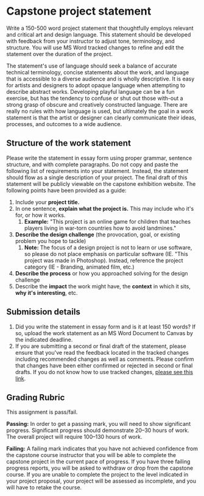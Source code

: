# Capstone project statement

Write a 150-500 word project statement that thoughtfully employs relevant and critical art and design language. This statement should be developed with feedback from your instructor to adjust tone, terminology, and structure. You will use MS Word tracked changes to refine and edit the statement over the duration of the project.

The statement's use of language should seek a balance of accurate technical terminology, concise statements about the work, and language that is accessible to a diverse audience and is wholly descriptive. It is easy for artists and designers to adopt opaque language when attempting to describe abstract works. Developing playful language can be a fun exercise, but has the tendency to confuse or shut out those with-out a strong grasp of obscure and creatively constructed language. There are really no rules with how language is used, but ultimately the goal in a work statement is that the artist or designer can clearly communicate their ideas, processes, and outcomes to a wide audience. 

## Structure of the work statement

Please write the statement in essay form using proper grammar, sentence structure, and with complete paragraphs. Do not copy and paste the following list of requirements into your statement. Instead, the statement should flow as a single description of your project. The final draft of this statement will be publicly viewable on the capstone exhibition website. The following points have been provided as a guide:

1. Include your **project title.**
2. In one sentence, **explain what the project is.** This may include who it's for, or how it works.
   1. **Example:** "This project is an online game for children that teaches players living in war-torn countries how to avoid landmines."
3. **Describe the design challenge** \(the provocation, goal, or existing problem you hope to tackle\)
   1. **Note:** The focus of a design project is not to learn or use software, so please do not place emphasis on particular software \(IE. "This project was made in Photoshop\). Instead, reference the project category \(IE - Branding, animated film, etc.\)
4. **Describe the process** or how you approached solving for the design challenge
5. Describe the **impact** the work might have, the **context** in which it sits, **why it's interesting**, etc.

## Submission details

1. Did you write the statement in essay form and is it at least 150 words? If so, upload the work statement as an MS Word Document to Canvas by the indicated deadline.
2. If you are submitting a second or final draft of the statement, please ensure that you've read the feedback located in the tracked changes including recommended changes as well as comments. Please confirm that changes have been either confirmed or rejected in second or final drafts. If you do not know how to use tracked changes, [please see this link](https://support.office.com/en-us/article/track-changes-in-word-197ba630-0f5f-4a8e-9a77-3712475e806a).

## Grading Rubric

This assignment is pass/fail.

**Passing:** In order to get a passing mark, you will need to show significant progress. Significant progress should demonstrate 20–30 hours of work. The overall project will require 100–130 hours of work.

**Failing:** A failing mark indicates that you have not achieved confidence from the capstone course instructor that you will be able to complete the capstone project in the current pace of progress. If you have three failing progress reports, you will be asked to withdraw or drop from the capstone course. If you are unable to complete the project to the level indicated in your project proposal, your project will be assessed as incomplete, and you will have to retake the course.

